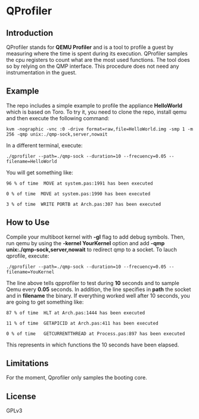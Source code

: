# QProfiler

## Introduction

QProfiler stands for **QEMU Profiler** and is a tool to profile a guest by measuring where the time is spent during its execution. QProfiler samples the cpu registers to count what are the most used functions. The tool does so by relying on the QMP interface. This procedure does not need any instrumentation in the guest.

## Example

The repo includes a simple example to profile the appliance **HelloWorld** which is based on Toro. To try it, you need to clone the repo, install qemu and then execute the following command:

`kvm -nographic -vnc :0 -drive format=raw,file=HelloWorld.img -smp 1 -m 256 -qmp unix:./qmp-sock,server,nowait`

In a different terminal, execute:

`./qprofiler --path=./qmp-sock --duration=10 --frecuency=0.05 --filename=HelloWorld`

You will get something like:

`96 % of time  MOVE at system.pas:1991 has been executed`

`0 % of time  MOVE at system.pas:1990 has been executed`

`3 % of time  WRITE PORTB at Arch.pas:307 has been executed`

## How to Use

Compile your multiboot kernel with **-gl** flag to add debug symbols. Then, run qemu by using the **-kernel YourKernel** option and add **-qmp unix:./qmp-sock,server,nowait** to redirect qmp to a socket. To lauch qprofile, execute:

`./qprofiler --path=./qmp-sock --duration=10 --frecuency=0.05 --filename=YouKernel`

The line above tells qpprofiler to test during **10** seconds and to sample Qemu every **0.05** seconds. In addition, the line specifies in **path** the socket and in **filename** the binary. If everything worked well after 10 seconds, you are going to get something like:

`87 % of time  HLT at Arch.pas:1444 has been executed`

`11 % of time  GETAPICID at Arch.pas:411 has been executed`

`0 % of time   GETCURRENTTHREAD at Process.pas:897 has been executed`

This represents in which functions the 10 seconds have been elapsed.

## Limitations

For the moment, Qprofiler only samples the booting core.

## License

GPLv3
